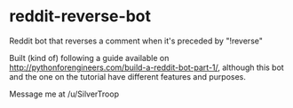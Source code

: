 # reddit-reverse-bot
Reddit bot that reverses a comment when it's preceded by "!reverse"

Built (kind of) following a guide available on http://pythonforengineers.com/build-a-reddit-bot-part-1/, although this bot and the one on the tutorial have different features and purposes.

Message me at /u/SilverTroop

